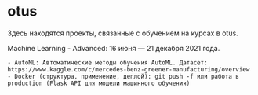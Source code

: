 # otus

Здесь находятся проекты, связанные с обучением на курсах в otus.

Machine Learning - Advanced: 16 июня — 21 декабря 2021 года.

    - AutoML: Автоматические методы обучения AutoML. Датасет: https://www.kaggle.com/c/mercedes-benz-greener-manufacturing/overview
    - Docker (структура, применение, деплой): git push -f или работа в production (Flask API для модели машинного обучения)

